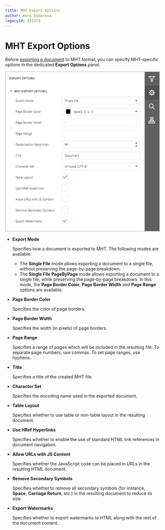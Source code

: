 ```yaml
---
title: MHT Export Options
author: Anna Gubareva
legacyId: 115379
---
```

# MHT Export Options
Before [exporting a document](export-a-document.md) to MHT format, you can specify MHT-specific options in the dedicated **Export Options** panel.

![EUD_HTML5DV_MhtExportOptions](../../../images/img121801.png)
* **Export Mode**
	
	Specifies how a document is exported to MHT. The following modes are available.
	* The **Single File** mode allows exporting a document to a single file, without preserving the page-by-page breakdown.
	* The **Single File PageByPage** mode allows exporting a document to a single file, while preserving the page-by-page breakdown. In this mode, the **Page Border Color**, **Page Border Width** and **Page Range** options are available.
* **Page Border Color**
	
	Specifies the color of page borders.
* **Page Border Width**
	
	Specifies the width (in pixels) of page borders.
* **Page Range**
	
	Specifies a range of pages which will be included in the resulting file. To separate page numbers, use commas. To set page ranges, use hyphens.
* **Title**
	
	Specifies a title of the created MHT file.
* **Character Set**
	
	Specifies the encoding name used in the exported document.
* **Table Layout**
	
	Specifies whether to use table or non-table layout in the resulting document.
* **Use HRef Hyperlinks**
	
	Specifies whether to enable the use of standard HTML link references in document navigation.
* **Allow URLs with JS Content**
	
	Specifies whether the JavaScript code can be placed in URLs in the resulting HTML document.
* **Remove Secondary Symbols**
	
	Specifies whether to remove all secondary symbols (for instance, **Space**, **Carriage Return**, etc.) in the resulting document to reduce its size.
* **Export Watermarks**
	
	Specifies whether to export watermarks to HTML along with the rest of the document content.